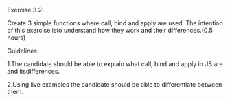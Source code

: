 Exercise 3.2:

Create 3 simple functions where call, bind and apply are used. The intention of this exercise isto understand how they work and their differences.(0.5 hours)

Guidelines:

1.The candidate should be able to explain what call, bind and apply in JS are and itsdifferences.

2.Using live examples the candidate should be able to differentiate between them.
